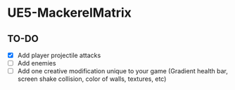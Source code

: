 # UE5-MackerelMatrix

## TO-DO
- [X] Add player projectile attacks
- [ ] Add enemies
- [ ] Add one creative modification unique to your game (Gradient health bar, screen shake collision, color of walls, textures, etc) 
